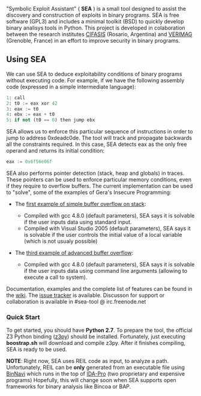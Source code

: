 "Symbolic Exploit Assistant" ( **SEA** ) is a small tool designed to assist the
discovery and construction of exploits in binary programs. SEA is free software 
(GPL3) and includes a minimal toolkit (BSD) to quickly develop binary analisys 
tools in Python.
This project is developed in colaboration between the research institutes
[CIFASIS](http://www.cifasis-conicet.gov.ar/) (Rosario, Argentina) and
[VERIMAG](http://www-verimag.imag.fr) (Grenoble, France) in an effort to improve
security in binary programs.

## Using SEA

We can use SEA to deduce exploitability conditions of binary programs without
executing code. For example, if we have the following assembly code 
(expressed in a simple intermediate language):

```python
1: call
2: t0 := eax xor 42
3: eax := t0
4: ebx := eax + t0
5: if not (t0 == 0) then jump ebx
```

SEA allows us to enforce this particular sequence of instructions in 
order to jump to address 0xdeadc0de. The tool will track and propagate backwards 
all the constraints required. In this case, SEA detects eax as the only free operand
and returns its initial condition:

```python
eax := 0x6f56e06f
```

SEA also performs pointer detection (stack, heap and globals) in traces. These pointers 
can be used to enforce particular memory conditions, even if they require to overflow
buffers. The current implementation can be used to "solve", some of the examples of
Gera's Insecure Programming:

* The [first example of simple buffer overflow on stack](http://community.corest.com/~gera/InsecureProgramming/stack1.html):
  * Compiled with gcc 4.8.0 (default parameters), SEA says it is solvable if the user inputs data using standard input.
  * Compiled with Visual Studio 2005 (default parameters), SEA says it is solvable if the user 
    controls the initial value of a local variable (which is not usualy possible)

* The [third example of advanced buffer overflow](http://community.corest.com/~gera/InsecureProgramming/abo3.html):
  * Compiled with gcc 4.8.0 (default parameters), SEA says it is solvable if the user inputs 
    data using command line arguments (allowing to execute a call to system).

Documentation, examples and the complete list of features can be found in the 
[wiki](https://github.com/neuromancer/SEA/wiki). The [issue tracker](https://github.com/neuromancer/SEA/issues) is available.
Discusson for support or collaboration is available in #sea-tool @ irc.freenode.net

### Quick Start

To get started, you should have **Python 2.7**. To prepare the tool, the
official Z3 Python binding ([z3py](http://research.microsoft.com/en-us/um/redmond/projects/z3/)) 
should be installed. Fortunately, just executing **boostrap.sh** will download
and compile z3py.
After it finishes compiling, SEA is ready to be used. 

**NOTE**: Right now, SEA uses REIL code as input, to analyze a path. 
Unfortunately, REIL can be **only** generated from an executable file using
[BinNavi](http://www.zynamics.com/binnavi.html) which runs in the top of
[IDA-Pro](https://www.hex-rays.com/products/ida/index.shtml) (two proprietary and expensive programs)
Hopefully, this will change soon when SEA supports open frameworks for binary
analysis like Bincoa or BAP.
